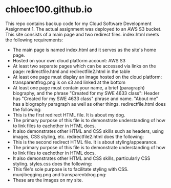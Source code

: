 # chloec100.github.io
This repo contains backup code for my Cloud Software Development Assignment 1. The actual assignment was deployed to an AWS S3 bucket.
This site consists of a main page and two redirect files. 
index.html meets the following requirements:
  - The main page is named index.html and it serves as the site's home page. 
  - Hosted on your own cloud platform account: AWS S3
  - At least two separate pages which can be accessed via links on the page: redirectfile.html and redirectfile2.html in the table
  - At least one page must display an image hosted on the cloud platform: transparentfrog.png is on s3 and linked at the bottom
  - At least one page must contain your name, a brief (paragraph) biography, and the phrase "Created for my SWE 4633 class":
    Header has "Created for my SWE 4633 class" phrase and name. "About me" has a biography paragraph as well as other things.
redirectfile.html does the following:
  - This is the first redirect HTML file. It is about my dog.
  - The primary purpose of this file is to demonstrate understanding of how to link files to eachother in HTML docs.
  - It also demonstrates other HTML and CSS skills such as headers, using images, CSS styling, etc.
redirectfile2.html does the following:
  - This is the second redirect HTML file. It is about styling/appearance.
  - The primary purpose of this file is to demonstrate understanding of how to link files to eachother in HTML docs.
  - It also demonstrates other HTML and CSS skills, particularly CSS styling.
styles.css does the following:
  - This file's sole purpose is to facilitate styling with CSS.
munjibegging.png and transparentdrog.png:
  - These are the images on my site.

